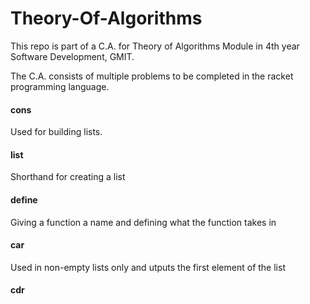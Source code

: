# Theory-Of-Algorithms

This repo is part of a C.A. for Theory of Algorithms Module in 4th year Software Development, GMIT.

The C.A. consists of multiple problems to be completed in the racket programming language.

#### cons
Used for building lists.

#### list
Shorthand for creating a list

#### define
Giving a function a name and defining what the function takes in 

#### car
Used in non-empty lists only and utputs the first element of the list

#### cdr




